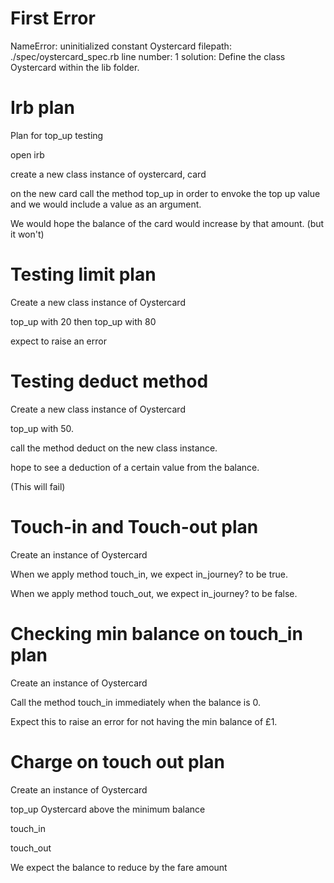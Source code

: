 # First Error

NameError: uninitialized constant Oystercard
filepath: ./spec/oystercard_spec.rb
line number: 1
solution: Define the class Oystercard within the lib folder.

# Irb plan

Plan for top_up testing

open irb 

create a new class instance of oystercard, card

on the new card call the method top_up in order to envoke the top up value and we would include a value as an argument.

We would hope the balance of the card would increase by that amount. (but it won't)

# Testing limit plan

Create a new class instance of Oystercard

top_up with 20 then top_up with 80

expect to raise an error

# Testing deduct method

Create a new class instance of Oystercard

top_up with 50.

call the method deduct on the new class instance.

hope to see a deduction of a certain value from the balance.

(This will fail)

# Touch-in and Touch-out plan

Create an instance of Oystercard

When we apply method touch_in, we expect in_journey? to be true.

When we apply method touch_out, we expect in_journey? to be false.

# Checking min balance on touch_in plan

Create an instance of Oystercard

Call the method touch_in immediately when the balance is 0. 

Expect this to raise an error for not having the min balance of £1.

# Charge on touch out plan

Create an instance of Oystercard

top_up Oystercard above the minimum balance

touch_in

touch_out

We expect the balance to reduce by the fare amount



